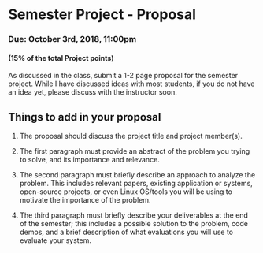 # Semester Project - Proposal 
### Due: October 3rd, 2018, 11:00pm
#### (15% of the total Project points)

As discussed in the class, submit a 1-2 page proposal for the semester project.
While I have discussed ideas with most students, if you do not have an idea yet,
please discuss with the instructor soon.


Things to add in your proposal
-----------------------------

1. The proposal should discuss the project title and project member(s).

2. The first paragraph must provide an abstract of the problem you trying to
   solve, and its importance and relevance.

3. The second paragraph must briefly describe an approach to analyze the
   problem. This includes relevant papers, existing application or systems,
   open-source projects, or even Linux OS/tools you will be using to motivate
   the importance of the problem.

4. The third paragraph must briefly describe your deliverables at the end of the
   semester; this includes a possible solution to the problem, code demos, and a
   brief description of what evaluations you will use to evaluate your system.
